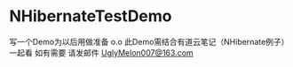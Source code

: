 # NHibernateTestDemo
写一个Demo为以后用做准备 o.o
此Demo需结合有道云笔记（NHibernate例子）一起看
如有需要 请发邮件 UglyMelon007@163.com
